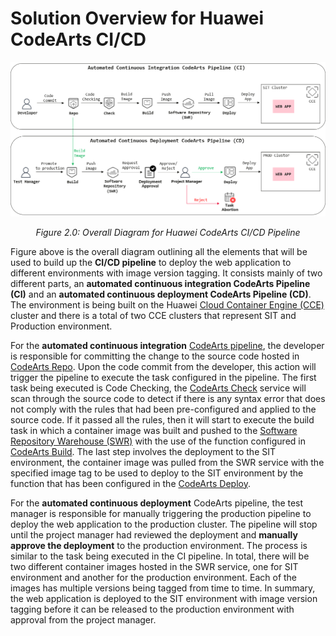 # Solution Overview for Huawei CodeArts CI/CD

*<p align="center"> ![figure2.0](./images/2.0.png) </p>*

*<p align="center"> Figure 2.0: Overall Diagram for Huawei CodeArts CI/CD Pipeline </p>*

Figure above is the overall diagram outlining all the elements that will be used to build up the **CI/CD pipeline** to deploy the web application to different environments with image version tagging. It consists mainly of two different parts, an **automated continuous integration CodeArts Pipeline (CI)** and an **automated continuous deployment CodeArts Pipeline (CD)**. The environment is being built on the Huawei [Cloud Container Engine (CCE)](https://support.huaweicloud.com/intl/en-us/qs-cce/cce_qs_0001.html) cluster and there is a total of two CCE clusters that represent SIT and Production environment.

For the **automated continuous integration** [CodeArts pipeline](https://support.huaweicloud.com/intl/en-us/cloudpipeline/index.html), the developer is responsible for committing the change to the source code hosted in [CodeArts Repo](https://support.huaweicloud.com/intl/en-us/codehub/index.html). Upon the code commit from the developer, this action will trigger the pipeline to execute the task configured in the pipeline. The first task being executed is Code Checking, the [CodeArts Check](https://support.huaweicloud.com/intl/en-us/codecheck/index.html) service will scan through the source code to detect if there is any syntax error that does not comply with the rules that had been pre-configured and applied to the source code. If it passed all the rules, then it will start to execute the build task in which a container image was built and pushed to the [Software Repository Warehouse (SWR)](https://support.huaweicloud.com/intl/en-us/productdesc-swr/swr_03_0001.html) with the use of the function configured in [CodeArts Build](https://support.huaweicloud.com/intl/en-us/cloudbuild/index.html). The last step involves the deployment to the SIT environment, the container image was pulled from the SWR service with the specified image tag to be used to deploy to the SIT environment by the function that has been configured in the [CodeArts Deploy](https://support.huaweicloud.com/intl/en-us/clouddeploy/index.html).

For the **automated continuous deployment** CodeArts pipeline, the test manager is responsible for manually triggering the production pipeline to deploy the web application to the production cluster. The pipeline will stop until the project manager had reviewed the deployment and **manually approve the deployment** to the production environment. The process is similar to the task being executed in the CI pipeline. In total, there will be two different container images hosted in the SWR service, one for SIT environment and another for the production environment. Each of the images has multiple versions being tagged from time to time.
In summary, the web application is deployed to the SIT environment with image version tagging before it can be released to the production environment with approval from the project manager.